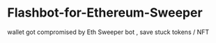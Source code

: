 # Flashbot-for-Ethereum-Sweeper
wallet got compromised by Eth Sweeper bot , save stuck tokens / NFT
